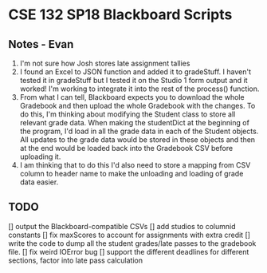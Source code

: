 # CSE 132 SP18 Blackboard Scripts

## Notes - Evan

1. I'm not sure how Josh stores late assignment tallies
1. I found an Excel to JSON function and added it to gradeStuff. I haven't tested it in gradeStuff but I tested it on the Studio 1 form output and it worked! I'm working to integrate it into the rest of the process() function.
1. From what I can tell, Blackboard expects you to download the whole Gradebook and then upload the whole Gradebook with the changes. To do this, I'm thinking about modifying the Student class to store all relevant grade data. When making the studentDict at the beginning of the program, I'd load in all the grade data in each of the Student objects. All updates to the grade data would be stored in these objects and then at the end would be loaded back into the Gradebook CSV before uploading it.
1. I am thinking that to do this I'd also need to store a mapping from CSV column to header name to make the unloading and loading of grade data easier.

## TODO

[] output the Blackboard-compatible CSVs
[] add studios to columnid constants
[] fix maxScores to account for assignments with extra credit
[] write the code to dump all the student grades/late passes to the gradebook file.
[] fix weird IOError bug
[] support the different deadlines for different sections, factor into late pass calculation
